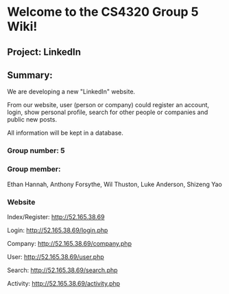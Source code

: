 # Welcome to the CS4320 Group 5 Wiki!

## Project: LinkedIn

## Summary:

We are developing a new "LinkedIn" website.

From our website, user (person or company) could register an account, login, show personal profile, search for other people or companies and public new posts.

All information will be kept in a database.


### Group number: 5

### Group member:
Ethan Hannah, Anthony Forsythe, Wil Thuston, Luke Anderson, Shizeng Yao

### Website
Index/Register: http://52.165.38.69

Login: http://52.165.38.69/login.php

Company: http://52.165.38.69/company.php

User: http://52.165.38.69/user.php

Search: http://52.165.38.69/search.php

Activity: http://52.165.38.69/activity.php


